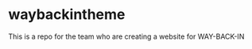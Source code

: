 waybackintheme
==============

This is a repo for the team who are creating a website for WAY-BACK-IN
